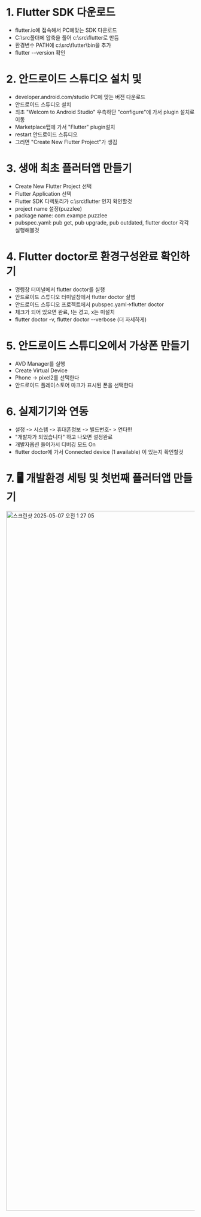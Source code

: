 # 1. Flutter SDK 다운로드
  - flutter.io에 접속해서 PC에맞는 SDK 다운로드
  - C:\src폴더에 압축을 풀어 c:\src\flutter로 만듬
  - 환경변수 PATH에  c:\src\flutter\bin을 추가
  - flutter --version 확인

# 2. 안드로이드 스튜디오 설치 및
  -  developer.android.com/studio PC에 맞는 버전 다운로드
  -  안드로이드 스튜디오 설치
  -  최초 "Welcom to Android Studio" 우측하단 "configure"에 가서 plugin 설치로 이동
  -  Marketplace탭에 가서 "Flutter" plugin설치
  -  restart 안드로이드 스튜디오
  -  그러면 "Create New Flutter Project"가 생김

# 3. 생애 최초 플러터앱 만들기
  - Create New Flutter Project 선택
  - Flutter Application 선택
  - Flutter SDK 디렉토리가 c:\src\flutter 인지 확인할것
  - project name 설정(puzzlee)
  - package name: com.exampe.puzzlee
  - pubspec.yaml: pub get, pub upgrade, pub outdated, flutter doctor 각각 실행해볼것

# 4. Flutter doctor로 환경구성완료 확인하기
  - 명령창 터미널에서 flutter doctor를 실행
  - 안드로이드 스튜디오 터미널창에서 flutter doctor 실행
  - 안드로이드 스튜디오 프로젝트에서 pubspec.yaml->flutter doctor
  - 체크가 되어 있으면 완료, !는 경고, x는 미설치
  - flutter doctor -v, flutter doctor --verbose (더 자세하게)

# 5. 안드로이드 스튜디오에서 가상폰 만들기
  - AVD Manager를 실행
  - Create Virtual Device
  - Phone -> pixel2를 선택한다
  - 안드로이드 플레이스토어 마크가 표시된 폰을 선택한다

# 6. 실제기기와 연동
  - 설정 -> 시스템 -> 휴대폰정보 -> 빌드번호- > 연타!!!
  - "개발자가 되었습니다" 하고 나오면 설정완료
  - 개발자옵션 들어가서 디버깅 모드 On
  - flutter doctor에 가서 Connected device (1 available) 이 있는지 확인할것


# 7. 🖥️ 개발환경 세팅 및 첫번째 플러터앱 만들기

<img width="1865" alt="스크린샷 2025-05-07 오전 1 27 05" src="https://github.com/user-attachments/assets/841cc816-38cd-4e59-8927-5369cf541c5f" />
